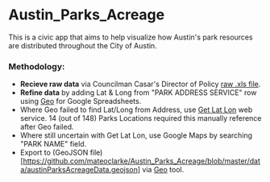 # Austin_Parks_Acreage

This is a civic app that aims to help visualize how Austin's park resources are distributed throughout the City of Austin.

### Methodology:

- **Recieve raw data** via Councilman Casar's Director of Policy [raw .xls file](https://github.com/mateoclarke/Austin_Parks_Acreage/blob/master/data/Crrent%20Park%20Registry_Acreage.Location.Zip.Name.xls).
- **Refine data** by adding Lat & Long from "PARK ADDRESS SERVICE" row using [Geo](https://github.com/mapbox/geo-googledocs/) for Google Spreadsheets.
- Where Geo failed to find Lat/Long from Address, use [Get Lat Lon](http://dbsgeo.com/latlon/) web service. 14 (out of 148) Parks Locations required this manually reference after Geo failed.
- Where still uncertain with Get Lat Lon, use Google Maps by searching "PARK NAME" field.
- Export to (GeoJSON file)[https://github.com/mateoclarke/Austin_Parks_Acreage/blob/master/data/austinParksAcreageData.geojson] via [Geo](https://github.com/mapbox/geo-googledocs/) tool.
